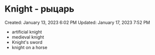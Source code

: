 # Knight - рыцарь

Created: January 13, 2023 6:02 PM
Updated: January 17, 2023 7:52 PM

- artificial knight
- medieval knight
- Knight's sword
- knight on a horse